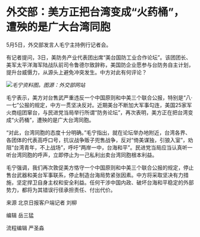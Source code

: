# 外交部：美方正把台湾变成“火药桶”，遭殃的是广大台湾同胞

5月5日，外交部发言人毛宁主持例行记者会。

有记者提问，3日，美防务产业代表团出席“美台国防工业合作论坛”。该团团长、美军太平洋海军陆战队前司令鲁德尔致辞称，美国防企业愿参与台防务自主计划，提升台威慑力，从源头上避免冲突发生。中方对此有何评论？

![](https://inews.gtimg.com/om_bt/O4Wd6EDhhQi49JXo9bR5_t7wZ9FufIdlnHt3C0p9ceJ7cAA/1000)_毛宁资料图。图源：外交部网站_

毛宁表示，美方对台售武严重违反一个中国原则和中美三个联合公报，特别是“八·一七”公报的规定，中方一贯坚决反对。近期美台不断加大军事勾连，美国25家军火商组团窜台，与民进党当局举行所谓“防务论坛”，再次表明，美方正在把台湾变成“火药桶”，遭殃的是广大台湾同胞。

“对此，台湾同胞的态度十分明确。”毛宁指出，就在论坛举办地附近，台湾各界、各团体的代表高呼口号，抗议战争贩子兜售战争，反对“倚美谋独，引狼入室”，劝阻“台湾青年，不上战场”，呼吁“两岸一中，台海和平”。民进党当局应当认真听一听台湾同胞的呼声，立即停止为一己私利出卖台湾同胞根本利益。

毛宁强调，我们再次敦促美方恪守一个中国原则和中美三个联合公报的规定，停止售台武器和美台军事联系，停止制造台海局势紧张因素。中方将采取坚决有力措施，坚定捍卫自身主权和安全利益。任何干涉中国内政、破坏台海和平稳定的外部势力，都将为其错误行径承担责任、付出代价。

来源 北京日报客户端记者 刘柳

编辑 岳三猛

流程编辑 严圣淼

